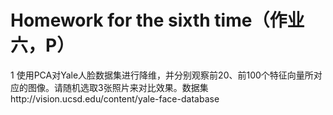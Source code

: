 # Homework for the sixth time（作业六，P）

1 使用PCA对Yale人脸数据集进行降维，并分别观察前20、前100个特征向量所对应的图像。请随机选取3张照片来对比效果。数据集http://vision.ucsd.edu/content/yale-face-database
